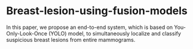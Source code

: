 # Breast-lesion-using-fusion-models

In this paper, we propose an end-to-end system, which is based on You-Only-Look-Once (YOLO) model, to simultaneously localize and classify suspicious breast lesions from entire mammograms.
